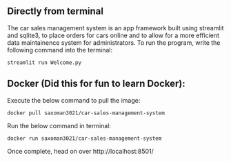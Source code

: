 ## Directly from terminal
The car sales management system is an app framework built using streamlit and sqlite3, to place orders for cars online and to allow for a more efficient data maintainence system for administrators.
To run the program, write the following command into the terminal:

```
streamlit run Welcome.py
```
## Docker (Did this for fun to learn Docker):
Execute the below command to pull the image:
```
docker pull saxoman3021/car-sales-management-system
```
Run the below command in terminal:
```
docker run saxoman3021/car-sales-management-system
```

Once complete, head on over http://localhost:8501/

